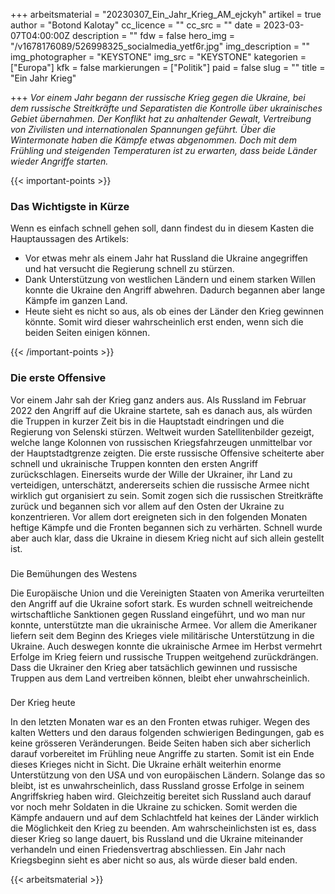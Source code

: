 +++
arbeitsmaterial = "20230307_Ein_Jahr_Krieg_AM_ejckyh"
artikel = true
author = "Botond Kalotay"
cc_licence = ""
cc_src = ""
date = 2023-03-07T04:00:00Z
description = ""
fdw = false
hero_img = "/v1678176089/526998325_socialmedia_yetf6r.jpg"
img_description = ""
img_photographer = "KEYSTONE"
img_src = "KEYSTONE"
kategorien = ["Europa"]
kfk = false
markierungen = ["Politik"]
paid = false
slug = ""
title = "Ein Jahr Krieg"

+++
_Vor einem Jahr begann der russische Krieg gegen die Ukraine, bei dem russische Streitkräfte und Separatisten die Kontrolle über ukrainisches Gebiet übernahmen. Der Konflikt hat zu anhaltender Gewalt, Vertreibung von Zivilisten und internationalen Spannungen geführt. Über die Wintermonate haben die Kämpfe etwas abgenommen. Doch mit dem Frühling und steigenden Temperaturen ist zu erwarten, dass beide Länder wieder Angriffe starten._

{{< important-points >}} <h3>Das Wichtigste in Kürze</h3>

<p>Wenn es einfach schnell gehen soll, dann findest du in diesem Kasten die Hauptaussagen des Artikels:</p>

<ul>

<li>Vor etwas mehr als einem Jahr hat Russland die Ukraine angegriffen und hat versucht die Regierung schnell zu stürzen.</li>

<li>Dank Unterstützung von westlichen Ländern und einem starken Willen konnte die Ukraine den Angriff abwehren. Dadurch begannen aber lange Kämpfe im ganzen Land.</li>

<li>Heute sieht es nicht so aus, als ob eines der Länder den Krieg gewinnen könnte. Somit wird dieser wahrscheinlich erst enden, wenn sich die beiden Seiten einigen können.</li>

</ul> {{< /important-points >}}

### Die erste Offensive

Vor einem Jahr sah der Krieg ganz anders aus. Als Russland im Februar 2022 den Angriff auf die Ukraine startete, sah es danach aus, als würden die Truppen in kurzer Zeit bis in die Hauptstadt eindringen und die Regierung von Selenski stürzen. Weltweit wurden Satellitenbilder gezeigt, welche lange Kolonnen von russischen Kriegsfahrzeugen unmittelbar vor der Hauptstadtgrenze zeigten. Die erste russische Offensive scheiterte aber schnell und ukrainische Truppen konnten den ersten Angriff zurückschlagen. Einerseits wurde der Wille der Ukrainer, ihr Land zu verteidigen, unterschätzt, andererseits schien die russische Armee nicht wirklich gut organisiert zu sein. Somit zogen sich die russischen Streitkräfte zurück und begannen sich vor allem auf den Osten der Ukraine zu konzentrieren. Vor allem dort ereigneten sich in den folgenden Monaten heftige Kämpfe und die Fronten begannen sich zu verhärten. Schnell wurde aber auch klar, dass die Ukraine in diesem Krieg nicht auf sich allein gestellt ist.

###   
Die Bemühungen des Westens

Die Europäische Union und die Vereinigten Staaten von Amerika verurteilten den Angriff auf die Ukraine sofort stark. Es wurden schnell weitreichende wirtschaftliche Sanktionen gegen Russland eingeführt, und wo man nur konnte, unterstützte man die ukrainische Armee. Vor allem die Amerikaner liefern seit dem Beginn des Krieges viele militärische Unterstützung in die Ukraine. Auch deswegen konnte die ukrainische Armee im Herbst vermehrt Erfolge im Krieg feiern und russische Truppen weitgehend zurückdrängen. Dass die Ukrainer den Krieg aber tatsächlich gewinnen und russische Truppen aus dem Land vertreiben können, bleibt eher unwahrscheinlich.

###   
Der Krieg heute

In den letzten Monaten war es an den Fronten etwas ruhiger. Wegen des kalten Wetters und den daraus folgenden schwierigen Bedingungen, gab es keine grösseren Veränderungen. Beide Seiten haben sich aber sicherlich darauf vorbereitet im Frühling neue Angriffe zu starten. Somit ist ein Ende dieses Krieges nicht in Sicht. Die Ukraine erhält weiterhin enorme Unterstützung von den USA und von europäischen Ländern. Solange das so bleibt, ist es unwahrscheinlich, dass Russland grosse Erfolge in seinem Angriffskrieg haben wird. Gleichzeitig bereitet sich Russland auch darauf vor noch mehr Soldaten in die Ukraine zu schicken. Somit werden die Kämpfe andauern und auf dem Schlachtfeld hat keines der Länder wirklich die Möglichkeit den Krieg zu beenden. Am wahrscheinlichsten ist es, dass dieser Krieg so lange dauert, bis Russland und die Ukraine miteinander verhandeln und einen Friedensvertrag abschliessen. Ein Jahr nach Kriegsbeginn sieht es aber nicht so aus, als würde dieser bald enden.



 {{< arbeitsmaterial >}} 